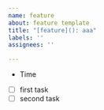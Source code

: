 ```yaml
---
name: feature
about: feature template
title: "[feature](): aaa"
labels: ''
assignees: ''

---
```


- Time
- [ ] first task
- [ ] second task
